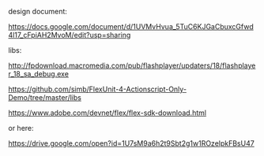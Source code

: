 design document:

https://docs.google.com/document/d/1UVMvHvua_5TuC6KJGaCbuxcGfwd4l17_cFpiAH2MvoM/edit?usp=sharing

libs:

http://fpdownload.macromedia.com/pub/flashplayer/updaters/18/flashplayer_18_sa_debug.exe

https://github.com/simb/FlexUnit-4-Actionscript-Only-Demo/tree/master/libs

https://www.adobe.com/devnet/flex/flex-sdk-download.html

or here:

https://drive.google.com/open?id=1U7sM9a6h2t9Sbt2g1w1ROzelpkFBsU47
